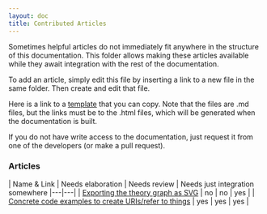 ```yaml
---
layout: doc
title: Contributed Articles
---
```


Sometimes helpful articles do not immediately fit anywhere in the structure of this documentation.
This folder allows making these articles available while they await integration with the rest of the documentation.

To add an article, simply edit this file by inserting a link to a new file in the same folder.
Then create and edit that file.

Here is a link to a [template](template) that you can copy.
Note that the files are .md files, but the links must be to the .html files, which will be generated when the documentation is built.

If you do not have write access to the documentation, just request it from one of the developers (or make a pull request).

### Articles

| Name & Link  | Needs elaboration | Needs review  | Needs just integration somewhere
|---|---|
| [Exporting the theory graph as SVG](./export-theory-graph)  | no | no | yes |
| [Concrete code examples to create URIs/refer to things](./uri-examples) | yes | yes | yes |
